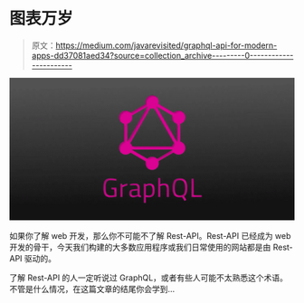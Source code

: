 # 图表万岁

> 原文：<https://medium.com/javarevisited/graphql-api-for-modern-apps-dd37081aed34?source=collection_archive---------0----------------------->

[![](img/02f245eff62da836eb9c6664383e1736.png)](https://medium.com/@javinpaul/top-5-graphql-tutorials-and-courses-for-beginners-fb5543506fc2)

如果你了解 web 开发，那么你不可能不了解 Rest-API。Rest-API 已经成为 web 开发的骨干，今天我们构建的大多数应用程序或我们日常使用的网站都是由 Rest-API 驱动的。

了解 Rest-API 的人一定听说过 GraphQL，或者有些人可能不太熟悉这个术语。不管是什么情况，在这篇文章的结尾你会学到…